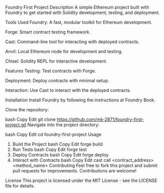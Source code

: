 Foundry First Project
Description
A simple Ethereum project built with Foundry to get started with Solidity development, testing, and deployment.

Tools Used
Foundry: A fast, modular toolkit for Ethereum development.

Forge: Smart contract testing framework.

Cast: Command-line tool for interacting with deployed contracts.

Anvil: Local Ethereum node for development and testing.

Chisel: Solidity REPL for interactive development.

Features
Testing: Test contracts with Forge.

Deployment: Deploy contracts with minimal setup.

Interaction: Use Cast to interact with the deployed contracts.

Installation
Install Foundry by following the instructions at Foundry Book.

Clone the repository:

bash
Copy
Edit
git clone https://github.com/mk-2871/foundry-first-project.git
Navigate into the project directory:

bash
Copy
Edit
cd foundry-first-project
Usage
1. Build the Project
bash
Copy
Edit
forge build
2. Run Tests
bash
Copy
Edit
forge test
3. Deploy Contracts
bash
Copy
Edit
forge deploy
4. Interact with Contracts
bash
Copy
Edit
cast call <contract_address> <method_name>
Contributing
Feel free to fork this project and submit pull requests for improvements. Contributions are welcome!

License
This project is licensed under the MIT License - see the LICENSE file for details.
